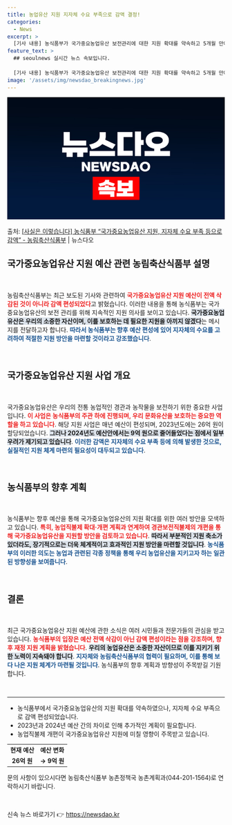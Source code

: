 ```yaml
---
title: 농업유산 지원 지자체 수요 부족으로 감액 결정!
categories:
  - News
excerpt: >
  [기사 내용] 농식품부가 국가중요농업유산 보전관리에 대한 지원 확대를 약속하고 5개월 만에 아무런 대안 없이…
feature_text: >
  ## seoulnews 실시간 뉴스 속보입니다.

  [기사 내용] 농식품부가 국가중요농업유산 보전관리에 대한 지원 확대를 약속하고 5개월 만에 아무런 대안 없이…
image: '/assets/img/newsdao_breakingnews.jpg'
---
```


![뉴스다오 속보](/assets/img/newsdao_breakingnews.jpg)

<p>출처: <a href="https://newsdao.kr/2301" rel="dofollow">[사실은 이렇습니다] 농식품부 “국가중요농업유산 지원, 지자체 수요 부족 등으로 감액” - 농림축산식품부</a> | 뉴스다오</p>

<h2 data-ke-size="size26">국가중요농업유산 지원 예산 관련 농림축산식품부 설명</h2>

<p data-ke-size="size16">&nbsp;</p>

농림축산식품부는 최근 보도된 기사와 관련하여 <b><span style="color: #ee2323;">국가중요농업유산 지원 예산이 전액 삭감된 것이 아니라 감액 편성되었다</span></b>고 밝혔습니다. 이러한 내용을 통해 농식품부는 국가중요농업유산의 보전 관리를 위해 지속적인 지원 의사를 보이고 있습니다. <b><span style="background-color: #21538527;">국가중요농업유산은 우리의 소중한 자산이며, 이를 보호하는 데 필요한 지원을 아끼지 않겠다</span></b>는 메시지를 전달하고자 합니다. <b><span style="color: #1a5490;">따라서 농식품부는 향후 예산 편성에 있어 지자체의 수요를 고려하여 적절한 지원 방안을 마련할 것이라고 강조했습니다</span></b>.

<p data-ke-size="size16">&nbsp;</p>

<h2 data-ke-size="size26">국가중요농업유산 지원 사업 개요</h2>

<p data-ke-size="size16">&nbsp;</p>

국가중요농업유산은 우리의 전통 농업적인 경관과 농작물을 보전하기 위한 중요한 사업입니다. <b><span style="color: #ee2323;">이 사업은 농식품부의 주관 하에 진행되며, 우리 문화유산을 보호하는 중요한 역할을 하고 있습니다</span></b>. 해당 지원 사업은 매년 예산이 편성되며, 2023년도에는 26억 원이 할당되었습니다. <b><span style="background-color: #21538527;">그러나 2024년도 예산안에서는 9억 원으로 줄어들었다는 점에서 일부 우려가 제기되고 있습니다</span></b>. <b><span style="color: #1a5490;">이러한 감액은 지자체의 수요 부족 등에 의해 발생한 것으로, 실질적인 지원 체계 마련의 필요성이 대두되고 있습니다</span></b>.

<p data-ke-size="size16">&nbsp;</p>

<h2 data-ke-size="size26">농식품부의 향후 계획</h2>

<p data-ke-size="size16">&nbsp;</p>

농식품부는 향후 예산을 통해 국가중요농업유산의 지원 확대를 위한 여러 방안을 모색하고 있습니다. <b><span style="color: #ee2323;">특히, 농업직불제 확대·개편 계획과 연계하여 경관보전직불제의 개편을 통해 국가중요농업유산을 지원할 방안을 검토하고 있습니다</span></b>. <b><span style="background-color: #21538527;">따라서 부분적인 지원 축소가 있더라도, 장기적으로는 더욱 체계적이고 효과적인 지원 방안을 마련할 것입니다</span></b>. <b><span style="color: #1a5490;">농식품부의 이러한 의도는 농업과 관련된 각종 정책을 통해 우리 농업유산을 지키고자 하는 일관된 방향성을 보여줍니다</span></b>.

<p data-ke-size="size16">&nbsp;</p>

<h2 data-ke-size="size26">결론</h2>

<p data-ke-size="size16">&nbsp;</p>

최근 국가중요농업유산 지원 예산에 관한 소식은 여러 시민들과 전문가들의 관심을 받고 있습니다. <b><span style="color: #ee2323;">농식품부의 입장은 예산 전액 삭감이 아닌 감액 편성이라는 점을 강조하며, 향후 재정 지원 계획을 밝혔습니다</span></b>. <b><span style="background-color: #21538527;">우리의 농업유산은 소중한 자산이므로 이를 지키기 위한 노력이 지속돼야 합니다</span></b>. <b><span style="color: #1a5490;">지자체와 농림축산식품부의 협력이 필요하며, 이를 통해 보다 나은 지원 체계가 마련될 것입니다</span></b>. 농식품부의 향후 계획과 방향성이 주목받길 기원합니다.

<p data-ke-size="size16">&nbsp;</p>

<hr />

<p data-ke-size="size16"></p>

<ul>
    <li>농식품부에서 국가중요농업유산의 지원 확대를 약속하였으나, 지자체 수요 부족으로 감액 편성되었습니다.</li>
    <li>2023년과 2024년 예산 간의 차이로 인해 추가적인 계획이 필요합니다.</li>
    <li>농업직불제 개편이 국가중요농업유산 지원에 미칠 영향이 주목받고 있습니다.</li>
</ul>

<p data-ke-size="size16"></p>

<table style="width: 100%;">
    <tbody>
        <tr>
            <td style="text-align: center; height: 17px;"><b>현재 예산</b></td>
            <td style="text-align: center; height: 17px;"><b>예산 변화</b></td>
        </tr>
        <tr>
            <td style="text-align: center; height: 17px;"><b>26억 원</b></td>
            <td style="text-align: center; height: 17px;"><b>→ 9억 원</b></td>
        </tr>
    </tbody>
</table>

<p data-ke-size="size16"></p>

문의 사항이 있으시다면 농림축산식품부 농촌정책국 농촌계획과(044-201-1564)로 연락하시기 바랍니다. 

<p data-ke-size="size16">&nbsp;</p> 

신속 뉴스 바로가기 👉 <a href="https://newsdao.kr" rel="dofollow">https://newsdao.kr</a>


